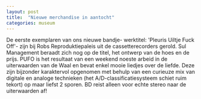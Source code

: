 ```yaml
---
layout: post
title:  "Nieuwe merchandise in aantocht"
categories: museum
---
```

De eerste exemplaren van ons nieuwe bandje- werktitel: 'Pleuris Uiltje Fuck Off'- zijn bij Robs Reproduktiepaleis uit de cassetterecorders gerold. <!--more--> Sul Management beraadt zich nog op de titel, het ontwerp van de hoes en de prijs. PUFO is het resultaat van een weekend noeste arbeid in de uiterwaarden van de Waal en bevat enkel mooie liedjes over de liefde. Deze zijn bijzonder karaktervol opgenomen met behulp van een curieuze mix van digitale en analoge technieken (het A/D-classificatiesysteem schiet ruim tekort) op maar liefst 2 sporen. BD reist alleen voor echte stereo naar de uiterwaarden af!
